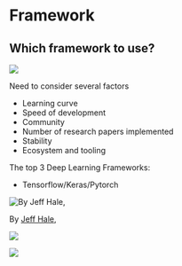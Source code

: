 # Framework

## Which framework to use?

![](../../../images/image%20%28213%29.png)

Need to consider several factors

* Learning curve
* Speed of development 
* Community 
* Number of research papers implemented 
* Stability 
* Ecosystem and tooling

The top 3 Deep Learning Frameworks:

* Tensorflow/Keras/Pytorch

![By&#xA0;Jeff Hale,](../../../images/image%20%28112%29.png)

By [Jeff Hale](https://www.linkedin.com/in/jeff-hale-99a7877/),

![](../../../images/image%20%28132%29.png)

![](../../../images/image%20%28121%29.png)

